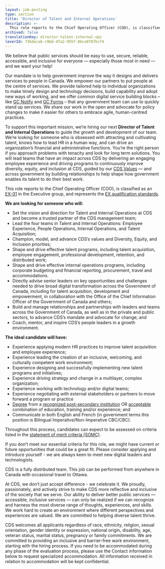 ```yaml
---
layout: job-posting
type: section
title: 'Director of Talent and Internal Operations'
description: >-
  This role reports to the Chief Operating Officer (COO), is classified as an EX-01 in the Executive group, and represents the EX qualification standards.
archived: false
translationKey: director-talent-internal-ops
leverId: 73bdecab-c9bd-4fa2-955f-8bca0787bcf4
---
```


We believe that public services should be easy to use, secure, reliable, accessible, and inclusive for everyone — especially those most in need — and we want your help!
 
Our mandate is to help government improve the way it designs and delivers services to people in Canada. We empower our partners to put people at the centre of services. We provide tailored help to individual organizations to make timely design and technology decisions, build capability and adopt new ways of working, and we offer common digital service building blocks – like [GC Notify](https://notification.canada.ca/) and [GC Forms](https://forms-formulaires.alpha.canada.ca/en/welcome-bienvenue) – that any government team can use to quickly stand up services. We share our work in the open and advocate for policy changes to make it easier for others to embrace agile, human-centred practices.
 
To support this important mission, we’re hiring our next **Director of Talent and Internal Operations** to guide the growth and development of our team. We’re looking for someone who is obsessed with attracting and cultivating talent, knows how to lead HR in a human way, and can drive an organization’s financial and administrative functions. You’re the right person if you approach problems with tenacity and look for long term solutions. You will lead teams that have an impact across CDS by delivering an engaging employee experience and driving programs to continuously improve diversity, equity, and inclusion at CDS, guided by our [CDS Values](https://digital.canada.ca/our-values/) — and across government by building relationships to help shape how government enables its talent to do their best work.

This role reports to the Chief Operating Officer (COO), is classified as an [EX-01](https://www.canada.ca/en/treasury-board-secretariat/services/pay/rates-pay/rates-pay-unrepresented-senior-excluded-employees.html#Toc476385558) in the Executive group, and represents the [EX qualification standards](https://www.canada.ca/en/treasury-board-secretariat/services/staffing/qualification-standards/core.html#ex). 

**We are looking for someone who will:**

- Set the vision and direction for Talent and Internal Operations at CDS and become a trusted partner of the CDS management team;
- Lead the four teams in Talent and Internal Operations:  Employee Experience, People Operations, Internal Operations, and Talent Acquisition;
- Champion, model, and advance CDS’s values and Diversity, Equity, and Inclusion priorities;
- Shape and drive effective talent programs, including talent acquisition, employee engagement, professional development, retention, and distributed work;
- Shape and drive effective internal operations programs, including corporate budgeting and financial reporting, procurement, travel and accommodations.
- Directly advise senior leaders on key opportunities and challenges needed to drive broad digital transformation across the Government of Canada, including for talent acquisition, development and empowerment, in collaboration with the Office of the Chief Information Officer of the Government of Canada and others; 
- Build and manage relationships and partnerships with leaders and teams across the Government of Canada, as well as in the private and public sectors, to advance CDS’s mandate and advocate for change; and
- Coach, mentor, and inspire CDS’s people leaders in a growth environment.

**The ideal candidate will have:**

- Experience applying modern HR practices to improve talent acquisition and employee experience;
- Experience leading the creation of an inclusive, welcoming, and culturally competent work environment; 
- Experience designing and successfully implementing new talent programs and initiatives; 
- Experience driving strategy and change in a multilayer, complex organization; 
- Experience working with technology and/or digital teams;
- Experience negotiating with external stakeholders or partners to move forward a program or practice
- [Degree](https://www.canada.ca/en/treasury-board-secretariat/services/staffing/qualification-standards/core.html#deg) from a [recognized post-secondary institution](https://www.canada.ca/en/treasury-board-secretariat/services/staffing/qualification-standards/core.html#rpsi) OR [acceptable](https://www.canada.ca/en/treasury-board-secretariat/services/staffing/qualification-standards/core.html#acce) combination of education, training and/or experience; and
- Communicate in both English and French (in government terms this position is Bilingual Imperative/Non-Imperative CBC/CBC).

Throughout this process, candidates can expect to be assessed on criteria listed in the [statement of merit criteria (SOMC)](https://digital.canada.ca/statement-of-merit-criteria-ex1/).

If you don’t meet our essential criteria for this role, we might have current or future opportunities that could be a great fit.  Please consider applying and introduce yourself - we are always keen to meet new digital leaders and technologists.   

CDS is a fully distributed team. This job can be performed from anywhere in Canada with occasional travel to Ottawa.

At CDS, we don’t just accept difference - we celebrate it. We proudly, passionately, and actively strive to make CDS more reflective and inclusive of the society that we serve. Our ability to deliver better public services — accessible, inclusive services — can only be realized if we can recognize and harness the most diverse range of thoughts, experiences, and skills. We work hard to create an environment where different perspectives and experiences are valued. We are committed to helping diverse talent thrive.

CDS welcomes all applicants regardless of race, ethnicity, religion, sexual orientation, gender identity or expression, national origin, disability, age, veteran status, marital status, pregnancy or family commitments. We are committed to providing an inclusive and barrier-free work environment, starting with the hiring process. If you need to be accommodated during any phase of the evaluation process, please use the Contact information below to request specialized accommodation. All information received in relation to accommodation will be kept confidential.
